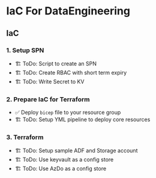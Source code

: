 # IaC For DataEngineering

## IaC

### 1. Setup SPN

- 🏗️ ToDo: Script to create an SPN
- 🏗️ ToDo: Create RBAC with short term expiry
- 🏗️ ToDo: Write Secret to KV 
### 2. Prepare IaC for Terraform

- ✅ Deploy `bicep` file to your resource group
- 🏗️ ToDo: Setup YML pipeline to deploy core resources

### 3. Terraform

- 🏗️ ToDo: Setup sample ADF and Storage account
- 🏗️ ToDo: Use keyvault as a config store
- 🏗️ ToDo: Use AzDo as a config store
